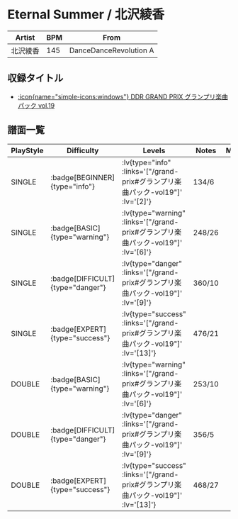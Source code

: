 # Eternal Summer / 北沢綾香

|Artist|BPM|From|
|------|---|----|
|北沢綾香|145|DanceDanceRevolution A|

## 収録タイトル

- [ :icon{name="simple-icons:windows"} DDR GRAND PRIX グランプリ楽曲パック vol.19](/grand-prix#グランプリ楽曲パック-vol19)

## 譜面一覧

|PlayStyle|Difficulty|Levels|Notes|Movie|
|---------|----------|------|-----|-----|
|SINGLE| :badge[BEGINNER]{type="info"} | :lv{type="info" :links='["/grand-prix#グランプリ楽曲パック-vol19"]' :lv='[2]'} |134/6||
|SINGLE| :badge[BASIC]{type="warning"} | :lv{type="warning" :links='["/grand-prix#グランプリ楽曲パック-vol19"]' :lv='[6]'} |248/26||
|SINGLE| :badge[DIFFICULT]{type="danger"} | :lv{type="danger" :links='["/grand-prix#グランプリ楽曲パック-vol19"]' :lv='[9]'} |360/10||
|SINGLE| :badge[EXPERT]{type="success"} | :lv{type="success" :links='["/grand-prix#グランプリ楽曲パック-vol19"]' :lv='[13]'} |476/21||
|DOUBLE| :badge[BASIC]{type="warning"} | :lv{type="warning" :links='["/grand-prix#グランプリ楽曲パック-vol19"]' :lv='[6]'} |253/10||
|DOUBLE| :badge[DIFFICULT]{type="danger"} | :lv{type="danger" :links='["/grand-prix#グランプリ楽曲パック-vol19"]' :lv='[9]'} |356/5||
|DOUBLE| :badge[EXPERT]{type="success"} | :lv{type="success" :links='["/grand-prix#グランプリ楽曲パック-vol19"]' :lv='[13]'} |468/27||
